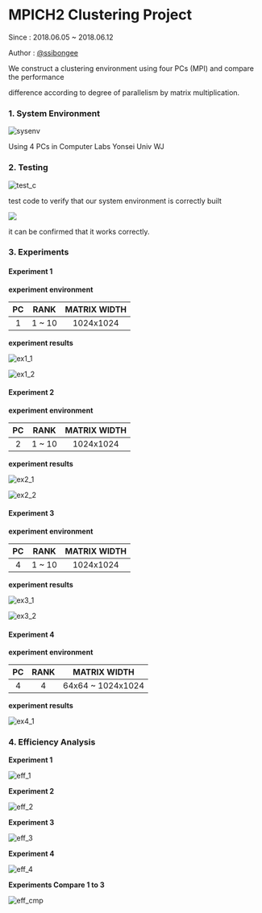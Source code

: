 # MPICH2  Clustering Project
Since : 2018.06.05 ~ 2018.06.12

Author : [@ssibongee](https://github.com/ssibongee)


We construct a clustering environment using four PCs (MPI) and compare the performance

difference according to degree of parallelism by matrix multiplication.



### 1. System Environment

![sysenv](https://github.com/ssibongee/MPI/blob/master/img/sysenv.png?raw=true)

Using 4 PCs in Computer Labs Yonsei Univ WJ





### 2. Testing

![test_c](https://github.com/ssibongee/MPI/blob/master/img/test_c.png?raw=true)

test code to verify that our system environment is correctly built

![](https://github.com/ssibongee/MPI/blob/master/img/test_r.png?raw=true)

it can be confirmed that it works correctly.



### 3. Experiments



#### Experiment 1

**experiment  environment**

|  PC  |  RANK  | MATRIX WIDTH |
| :--: | :----: | :----------: |
|  1   | 1 ~ 10 |  1024x1024   |





**experiment results**

![ex1_1](https://github.com/ssibongee/MPI/blob/master/img/ex1_1.png?raw=true)

![ex1_2](https://github.com/ssibongee/MPI/blob/master/img/ex1_2.png?raw=true)





#### **Experiment 2**

**experiment  environment**

|  PC  |  RANK  | MATRIX WIDTH |
| :--: | :----: | :----------: |
|  2   | 1 ~ 10 |  1024x1024   |





**experiment results**

![ex2_1](https://github.com/ssibongee/MPI/blob/master/img/ex2_1.png?raw=true)

![ex2_2](https://github.com/ssibongee/MPI/blob/master/img/ex2_2.png?raw=true)





#### **Experiment 3**

**experiment  environment**

|  PC  |  RANK  | MATRIX WIDTH |
| :--: | :----: | :----------: |
|  4   | 1 ~ 10 |  1024x1024   |





**experiment results**

![ex3_1](https://github.com/ssibongee/MPI/blob/master/img/ex3_1.png?raw=true)

![ex3_2](https://github.com/ssibongee/MPI/blob/master/img/ex3_2.png?raw=true)





#### **Experiment 4**

**experiment  environment**

|  PC  | RANK |   MATRIX WIDTH    |
| :--: | :--: | :---------------: |
|  4   |  4   | 64x64 ~ 1024x1024 |





**experiment results**

![ex4_1](https://github.com/ssibongee/MPI/blob/master/img/ex4_1.png?raw=true)





### 4. Efficiency Analysis



**Experiment 1**

![eff_1](https://github.com/ssibongee/MPI/blob/master/img/eff_1.PNG?raw=true)





**Experiment 2**

![eff_2](https://github.com/ssibongee/MPI/blob/master/img/eff_2.PNG?raw=true)





**Experiment 3**

![eff_3](https://github.com/ssibongee/MPI/blob/master/img/eff_3.PNG?raw=true)





**Experiment 4**

![eff_4](https://github.com/ssibongee/MPI/blob/master/img/eff_4.PNG?raw=true)





**Experiments  Compare 1 to 3**

![eff_cmp](https://github.com/ssibongee/MPI/blob/master/img/eff_cmp.PNG?raw=true)
